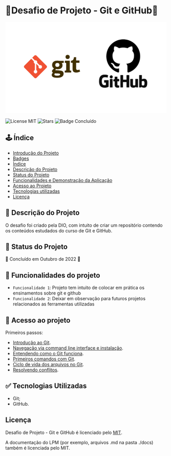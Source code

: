 # 🐙Desafio de Projeto - Git e GitHub🐙
![Imagem de Capa](gitgithub.png)



![License MIT](https://img.shields.io/badge/license-MIT-brightgreen?style=for-the-badge)
![Stars](https://img.shields.io/github/stars/Clousbi/Dio-desafio-1?style=for-the-badge)
![Badge Concluído](https://img.shields.io/badge/status-conclu%C3%ADdo-yellow?style=for-the-badge)



## 🕹️ Índice 

* [Introdução do Projeto](#Título-e-Imagem-de-capa)
* [Badges](#badges)
* [Índice](#índice)
* [Descrição do Projeto](#descrição-do-projeto)
* [Status do Projeto](#status-do-Projeto)
* [Funcionalidades e Demonstração da Aplicação](#funcionalidades-e-demonstração-da-aplicação)
* [Acesso ao Projeto](#acesso-ao-projeto)
* [Tecnologias utilizadas](#tecnologias-utilizadas)
* [Licença](#licença)

## 🔴 Descrição do Projeto

O desafio foi criado pela DIO, com intuito de criar um repositório contendo os conteúdos estudados do curso de Git e GitHub.



## 🔴 Status do Projeto
 
:construction:  Concluído em Outubro de 2022  :construction:



## :hammer: Funcionalidades do projeto

- `Funcionalidade 1`: Projeto tem intuito de colocar em prática os ensinamentos sobre git e github
- `Funcionalidade 2`: Deixar em observação para futuros projetos relacionados as ferramentas utilizadas


## 🔴 Acesso ao projeto

Primeiros passos: 
* [Introdução ao Git](https://github.com/Clousbi/Dio-desafio-1/tree/main/Introdu%C3%A7%C3%A3o%20ao%20Git). 
* [Navegação via command line interface e instalação](https://github.com/Clousbi/Dio-desafio-1/tree/main/Navega%C3%A7%C3%A3o%20via%20command%20line%20interface%20e%20instala%C3%A7%C3%A3o).
* [Entendendo como o Git funciona](https://github.com/Clousbi/Dio-desafio-1/tree/main/Entendendo%20como%20o%20Git%20funciona).
* [Primeiros comandos com Git](https://github.com/Clousbi/Dio-desafio-1/tree/main/Primeiros%20comandos).
* [Ciclo de vida dos arquivos no Git](https://github.com/Clousbi/Dio-desafio-1/tree/main/Ciclo%20de%20vida%20dos%20arquivos%20Git).
* [Resolvendo conflitos](https://github.com/Clousbi/Dio-desafio-1/tree/main/Resolvendo%20conflitos).      

## :white_check_mark: Tecnologias Utilizadas
* Git;
* GitHub.

## Licença
Desafio de Projeto - Git e GitHub é licenciado pelo [MIT](https://github.com/Clousbi/Dio-desafio-1/blob/main/LICENSE). 
>
A documentação do LPM (por exemplo, arquivos .md na pasta ./docs) também é licenciada pelo MIT.